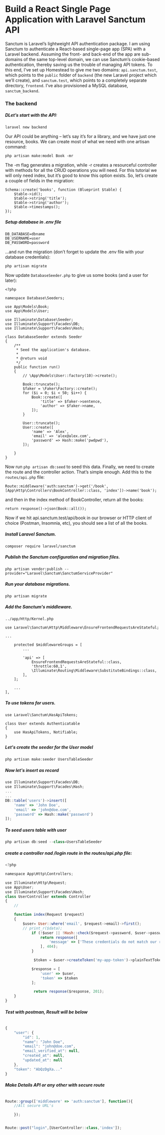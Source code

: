 # Build a React Single Page Application with Laravel Sanctum API

Sanctum is Laravel’s lightweight API authentication package. I am using Sanctum to authenticate a React-based single-page app (SPA) with a Laravel backend. Assuming the front- and back-end of the app are sub-domains of the same top-level domain, we can use Sanctum’s cookie-based authentication, thereby saving us the trouble of managing API tokens. To this end, I’ve set up Homestead to give me two domains: `api.sanctum.test`, which points to the `public` folder of `backend` (the new Laravel project which we’ll create), and `sanctum.test`, which points to a completely separate directory, `frontend`. I’ve also provisioned a MySQL database, `sanctum_backend`.

### The backend

##### DLet’s start with the API:

```
laravel new backend
```

Our API could be anything – let’s say it’s for a library, and we have just one resource, books. We can create most of what we need with one artisan command:

```
php artisan make:model Book -mr
```

The -m flag generates a migration, while -r creates a resourceful controller with methods for all the CRUD operations you will need. For this tutorial we will only need index, but it’s good to know this option exists. So, let’s create a couple of fields in the migration:

```
Schema::create('books', function (Blueprint $table) {
    $table->id();
    $table->string('title');
    $table->string('author');
    $table->timestamps();
});
```

##### Setup database in .env file

```
DB_DATABASE=dbname
DB_USERNAME=user
DB_PASSWORD=password
```

…and run the migration (don’t forget to update the .env file with your database credentials):

```
php artisan migrate
```

Now update `DatabaseSeeder.php` to give us some books (and a user for later):

```
<?php

namespace Database\Seeders;

use App\Models\Book;
use App\Models\User;

use Illuminate\Database\Seeder;
use Illuminate\Support\Facades\DB;
use Illuminate\Support\Facades\Hash;

class DatabaseSeeder extends Seeder
{
    /**
     * Seed the application's database.
     *
     * @return void
     */
    public function run()
    {
        // \App\Models\User::factory(10)->create();

        Book::truncate();
        $faker = \Faker\Factory::create();
        for ($i = 0; $i < 50; $i++) {
            Book::create([
                'title' => $faker->sentence,
                'author' => $faker->name,
            ]);
        }

        User::truncate();
        User::create([
            'name' => 'Alex',
            'email' => 'alex@alex.com',
            'password' => Hash::make('pwdpwd'),
        ]);

    }
}

```

Now run `php artisan db:seed` to seed this data. Finally, we need to create the route and the controller action. That’s simple enough. Add this to the `routes/api.php` file:

```
Route::middleware('auth:sanctum')->get('/book', [App\Http\Controllers\BookController::class, 'index'])->name('book');

```

and then in the index method of BookController, return all the books:

```
return response()->json(Book::all());
```

Now if we hit api.sanctum.test/api/book in our browser or HTTP client of choice (Postman, Insomnia, etc), you should see a list of all the books.

##### Install Laravel Sanctum.

```
composer require laravel/sanctum
```

##### Publish the Sanctum configuration and migration files.

```
php artisan vendor:publish --provider="Laravel\Sanctum\SanctumServiceProvider"

```

##### Run your database migrations.

```
php artisan migrate

```

##### Add the Sanctum's middleware.

```
../app/Http/Kernel.php

use Laravel\Sanctum\Http\Middleware\EnsureFrontendRequestsAreStateful;

...

    protected $middlewareGroups = [
        ...

        'api' => [
            EnsureFrontendRequestsAreStateful::class,
            'throttle:60,1',
            \Illuminate\Routing\Middleware\SubstituteBindings::class,
        ],
    ];

    ...
],

```

##### To use tokens for users.

```
use Laravel\Sanctum\HasApiTokens;

class User extends Authenticatable
{
    use HasApiTokens, Notifiable;
}

```

##### Let's create the seeder for the User model

```javascript
php artisan make:seeder UsersTableSeeder
```

##### Now let's insert as record

```javascript
use Illuminate\Support\Facades\DB;
use Illuminate\Support\Facades\Hash;
...
...
DB::table('users')->insert([
    'name' => 'John Doe',
    'email' => 'john@doe.com',
    'password' => Hash::make('password')
]);
```

##### To seed users table with user

```javascript
php artisan db:seed --class=UsersTableSeeder
```

##### create a controller nad /login route in the routes/api.php file:

```javascript
<?php

namespace App\Http\Controllers;

use Illuminate\Http\Request;
use App\User;
use Illuminate\Support\Facades\Hash;
class UserController extends Controller
{
    //

    function index(Request $request)
    {
        $user= User::where('email', $request->email)->first();
        // print_r($data);
            if (!$user || !Hash::check($request->password, $user->password)) {
                return response([
                    'message' => ['These credentials do not match our records.']
                ], 404);
            }

             $token = $user->createToken('my-app-token')->plainTextToken;

            $response = [
                'user' => $user,
                'token' => $token
            ];

             return response($response, 201);
    }
}


```

##### Test with postman, Result will be below

```javascript

{
    "user": {
        "id": 1,
        "name": "John Doe",
        "email": "john@doe.com",
        "email_verified_at": null,
        "created_at": null,
        "updated_at": null
    },
    "token": "AbQzDgXa..."
}

```

##### Make Details API or any other with secure route

```javascript

Route::group(['middleware' => 'auth:sanctum'], function(){
    //All secure URL's

    });


Route::post("login",[UserController::class,'index']);

```
